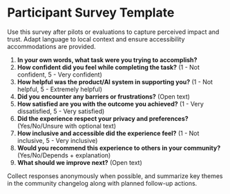 # Participant Survey Template

Use this survey after pilots or evaluations to capture perceived impact and trust. Adapt language to local context and ensure accessibility accommodations are provided.

1. **In your own words, what task were you trying to accomplish?**
2. **How confident did you feel while completing the task?** (1 - Not confident, 5 - Very confident)
3. **How helpful was the product/AI system in supporting you?** (1 - Not helpful, 5 - Extremely helpful)
4. **Did you encounter any barriers or frustrations?** (Open text)
5. **How satisfied are you with the outcome you achieved?** (1 - Very dissatisfied, 5 - Very satisfied)
6. **Did the experience respect your privacy and preferences?** (Yes/No/Unsure with optional text)
7. **How inclusive and accessible did the experience feel?** (1 - Not inclusive, 5 - Very inclusive)
8. **Would you recommend this experience to others in your community?** (Yes/No/Depends + explanation)
9. **What should we improve next?** (Open text)

Collect responses anonymously when possible, and summarize key themes in the community changelog along with planned follow-up actions.

